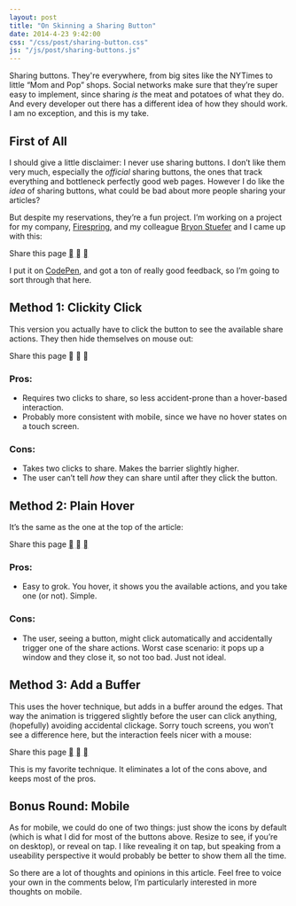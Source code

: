 ```yaml
---
layout: post
title: "On Skinning a Sharing Button"
date: 2014-4-23 9:42:00
css: "/css/post/sharing-button.css"
js: "/js/post/sharing-buttons.js"
---
```


Sharing buttons. They're everywhere, from big sites like the NYTimes to little “Mom and Pop” shops. Social networks make sure that they’re super easy to implement, since sharing *is* the meat and potatoes of what they do. And every developer out there has a different idea of how they should work. I am no exception, and this is my take.

## First of All

I should give a little disclaimer: I never use sharing buttons. I don’t like them very much, especially the *official* sharing buttons, the ones that track everything and bottleneck perfectly good web pages. However I do like the *idea* of sharing buttons, what could be bad about more people sharing your articles?

But despite my reservations, they’re a fun project. I’m working on a project for my company, [Firespring](http://firespring.com/), and my colleague [Bryon Stuefer](http://bryonstuefer.com/) and I came up with this:

<p class="special-share" id="specialShare1">Share this page
  <a href="#" class="first"></a>
  <a href="#" class="second"></a>
  <a href="#" class="third"></a>
</p>

I put it on [CodePen](http://codepen.io/tjacobdesign/pen/cHsld/), and got a ton of really good feedback, so I’m going to sort through that here.

## Method 1: Clickity Click

This version you actually have to click the button to see the available share actions. They then hide themselves on mouse out:

<p class="special-click" id="clickity">Share this page
  <a class="first"></a>
  <a class="second"></a>
  <a class="third"></a>
</p>

### Pros:

* Requires two clicks to share, so less accident-prone than a hover-based interaction.
* Probably more consistent with mobile, since we have no hover states on a touch screen.

### Cons:

* Takes two clicks to share. Makes the barrier slightly higher.
* The user can’t tell *how* they can share until after they click the button.

## Method 2: Plain Hover

It’s the same as the one at the top of the article:

<p class="special-share" id="specialShare2">Share this page
  <a href="#" class="first"></a>
  <a href="#" class="second"></a>
  <a href="#" class="third"></a>
</p>

### Pros:

* Easy to grok. You hover, it shows you the available actions, and you take one (or not). Simple.

### Cons:

* The user, seeing a button, might click automatically and accidentally trigger one of the share actions. Worst case scenario: it pops up a window and they close it, so not too bad. Just not ideal.

## Method 3: Add a Buffer

This uses the hover technique, but adds in a buffer around the edges. That way the animation is triggered slightly before the user can click anything, (hopefully) avoiding accidental clickage. Sorry touch screens, you won’t see a difference here, but the interaction feels nicer with a mouse:

<p class="special-share buffer" id="specialShare3">Share this page
  <a href="#" class="first"></a>
  <a href="#" class="second"></a>
  <a href="#" class="third"></a>
</p>

This is my favorite technique. It eliminates a lot of the cons above, and keeps most of the pros.

## Bonus Round: Mobile

As for mobile, we could do one of two things: just show the icons by default (which is what I did for most of the buttons above. Resize to see, if you’re on desktop), or reveal on tap. I like revealing it on tap, but speaking from a useability perspective it would probably be better to show them all the time.

So there are a lot of thoughts and opinions in this article. Feel free to voice your own in the comments below, I’m particularly interested in more thoughts on mobile.